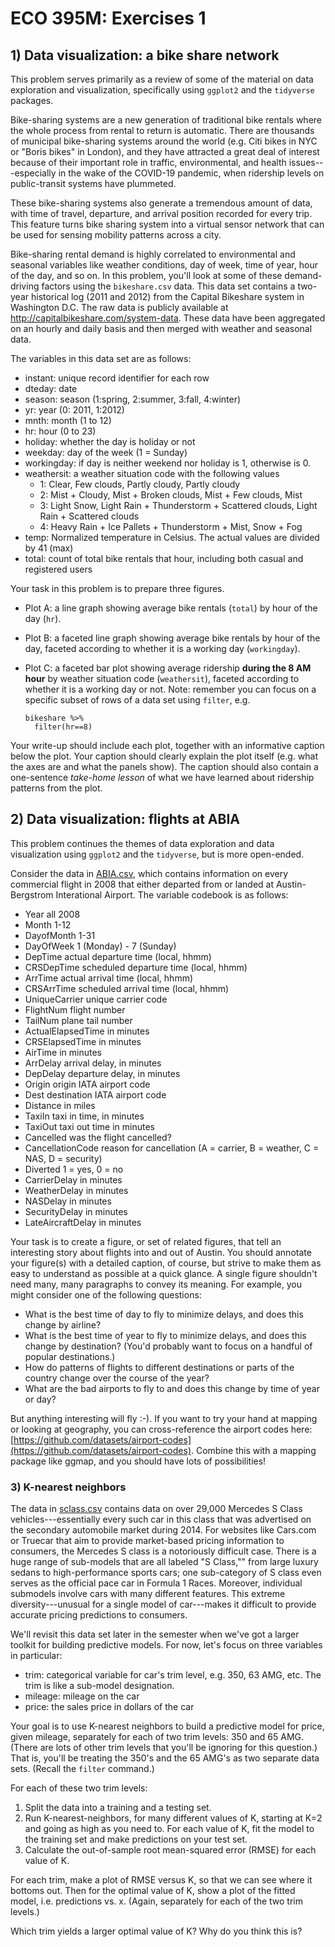 # ECO 395M: Exercises 1

## 1) Data visualization: a bike share network

This problem serves primarily as a review of some of the material on data exploration and visualization, specifically using `ggplot2` and the `tidyverse` packages.    

Bike-sharing systems are a new generation of traditional bike rentals where the whole process from rental to return is automatic.  There are thousands of municipal bike-sharing systems around the world (e.g. Citi bikes in NYC or "Boris bikes" in London), and they have attracted a great deal of interest because of their important role in traffic, environmental, and health issues---especially in the wake of the COVID-19 pandemic, when ridership levels on public-transit systems have plummeted.

These bike-sharing systems also generate a tremendous amount of data, with time of travel, departure, and arrival position recorded for every trip. This feature turns bike sharing system into a virtual sensor network that can be used for sensing mobility patterns across a city.

Bike-sharing rental demand is highly correlated to environmental and seasonal variables like weather conditions, day of week, time of year, hour of the day, and so on.  In this problem, you'll look at some of these demand-driving factors using the `bikeshare.csv` data.   This data set contains a two-year historical log (2011 and 2012) from the Capital Bikeshare system in Washington D.C.  The raw data is publicly available at http://capitalbikeshare.com/system-data. These data have been aggregated on an hourly and daily basis and then merged with weather and seasonal data.

The variables in this data set are as follows:

- instant: unique record identifier for each row
- dteday: date
- season: season (1:spring, 2:summer, 3:fall, 4:winter)
- yr: year (0: 2011, 1:2012)
- mnth: month (1 to 12)
- hr: hour (0 to 23)
- holiday: whether the day is holiday or not
- weekday: day of the week (1 = Sunday)
- workingday: if day is neither weekend nor holiday is 1, otherwise is 0.
- weathersit: a weather situation code with the following values
    - 1: Clear, Few clouds, Partly cloudy, Partly cloudy
    - 2: Mist + Cloudy, Mist + Broken clouds, Mist + Few clouds, Mist
    - 3: Light Snow, Light Rain + Thunderstorm + Scattered clouds, Light Rain + Scattered clouds
    - 4: Heavy Rain + Ice Pallets + Thunderstorm + Mist, Snow + Fog
- temp: Normalized temperature in Celsius. The actual values are divided by 41 (max)
- total: count of total bike rentals that hour, including both casual and registered users

 
Your task in this problem is to prepare three figures.

- Plot A: a line graph showing average bike rentals (`total`) by hour of the day (`hr`).  
- Plot B: a faceted line graph showing average bike rentals by hour of the day, faceted according to whether it is a working day (`workingday`).  
- Plot C: a faceted bar plot showing average ridership __during the 8 AM hour__ by weather situation code (`weathersit`), faceted according to whether it is a working day or not.  Note: remember you can focus on a specific subset of rows of a data set using `filter`, e.g.

    ``` 
    bikeshare %>%
      filter(hr==8)
    ```

Your write-up should include each plot, together with an informative caption below the plot.  Your caption should clearly explain the plot itself (e.g. what the axes are and what the panels show).  The caption should also contain a one-sentence _take-home lesson_ of what we have learned about ridership patterns from the plot.  


## 2) Data visualization: flights at ABIA

This problem continues the themes of data exploration and data visualization using `ggplot2` and the `tidyverse`, but is more open-ended.      

Consider the data in [ABIA.csv](../data/ABIA.csv), which contains information on every commercial flight in 2008 that either departed from or landed at Austin-Bergstrom Interational Airport.  The variable codebook is as follows: 

- Year    all 2008  
- Month   1-12  
- DayofMonth  1-31
- DayOfWeek   1 (Monday) - 7 (Sunday)
- DepTime actual departure time (local, hhmm)
- CRSDepTime  scheduled departure time (local, hhmm)
- ArrTime actual arrival time (local, hhmm)
- CRSArrTime  scheduled arrival time (local, hhmm)
- UniqueCarrier   unique carrier code
- FlightNum   flight number
- TailNum plane tail number
- ActualElapsedTime   in minutes
- CRSElapsedTime  in minutes
- AirTime in minutes
- ArrDelay    arrival delay, in minutes
- DepDelay    departure delay, in minutes
- Origin  origin IATA airport code
- Dest    destination IATA airport code
- Distance    in miles
- TaxiIn  taxi in time, in minutes
- TaxiOut taxi out time in minutes
- Cancelled   was the flight cancelled?
- CancellationCode    reason for cancellation (A = carrier, B = weather, C = NAS, D = security)
- Diverted    1 = yes, 0 = no
- CarrierDelay    in minutes
- WeatherDelay    in minutes
- NASDelay    in minutes 
- SecurityDelay   in minutes  
- LateAircraftDelay   in minutes  

Your task is to create a figure, or set of related figures, that tell an interesting story about flights into and out of Austin.  You should annotate your figure(s) with a detailed caption, of course, but strive to make them as easy to understand as possible at a quick glance.  A single figure shouldn't need many, many paragraphs to convey its meaning.   For example, you might consider one of the following questions: 

- What is the best time of day to fly to minimize delays, and does this change by airline?    
- What is the best time of year to fly to minimize delays, and does this change by destination?  (You'd probably want to focus on a handful of popular destinations.)  
- How do patterns of flights to different destinations or parts of the country change over the course of the year?  
- What are the bad airports to fly to and does this change by time of year or day?    

But anything interesting will fly :-).  If you want to try your hand at mapping or looking at geography, you can cross-reference the airport codes here: [https://github.com/datasets/airport-codes](https://github.com/datasets/airport-codes).  Combine this with a mapping package like ggmap, and you should have lots of possibilities!  


### 3) K-nearest neighbors  

The data in [sclass.csv](../data/sclass.csv) contains data on over 29,000 Mercedes S Class vehicles---essentially every such car in this class that was advertised on the secondary automobile market during 2014.  For websites like Cars.com or Truecar that aim to provide market-based pricing information to consumers, the Mercedes S class is a notoriously difficult case.  There is a huge range of sub-models that are all labeled "S Class,"" from large luxury sedans to high-performance sports cars; one sub-category of S class even serves as the official pace car in Formula 1 Races.  Moreover, individual submodels involve cars with many different features.  This extreme diversity---unusual for a single model of car---makes it difficult to provide accurate pricing predictions to consumers.

We'll revisit this data set later in the semester when we've got a larger toolkit for building predictive models.  For now, let's focus on three variables in particular:
- trim: categorical variable for car's trim level, e.g. 350, 63 AMG, etc.  The trim is like a sub-model designation.  
- mileage: mileage on the car
- price: the sales price in dollars of the car

Your goal is to use K-nearest neighbors to build a predictive model for price, given mileage, separately for each of two trim levels: 350 and 65 AMG.  (There are lots of other trim levels that you'll be ignoring for this question.) That is, you'll be treating the 350's and the 65 AMG's as two separate data sets.  (Recall the `filter` command.)  

For each of these two trim levels:
1) Split the data into a training and a testing set.  
2) Run K-nearest-neighbors, for many different values of K, starting at K=2 and going as high as you need to. For each value of K, fit the model to the training set and make predictions on your test set.
3) Calculate the out-of-sample root mean-squared error (RMSE) for each value of K.

For each trim, make a plot of RMSE versus K, so that we can see where it bottoms out.  Then for the optimal value of K, show a plot of the fitted model, i.e. predictions vs. x.  (Again, separately for each of the two trim levels.)

Which trim yields a larger optimal value of K?  Why do you think this is?  


 